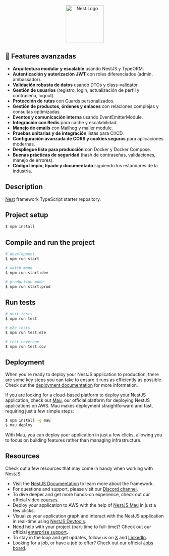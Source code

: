 <p align="center">
  <a href="http://nestjs.com/" target="blank"><img src="https://nestjs.com/img/logo-small.svg" width="120" alt="Nest Logo" /></a>
</p>

## 🚀 Features avanzadas  

- **Arquitectura modular y escalable** usando NestJS y TypeORM.
- **Autenticación y autorización JWT** con roles diferenciados (admin, ambassador).
- **Validación robusta de datos** usando DTOs y class-validator.
- **Gestión de usuarios** (registro, login, actualización de perfil y contraseña, logout).
- **Protección de rutas** con Guards personalizados.
- **Gestión de productos, órdenes y enlaces** con relaciones complejas y consultas optimizadas.
- **Eventos y comunicación interna** usando EventEmitterModule.
- **Integración con Redis** para cache y escalabilidad.
- **Manejo de emails** con Mailhog y mailer module.
- **Pruebas unitarias y de integración** listas para CI/CD.
- **Configuración avanzada de CORS y cookies seguras** para aplicaciones modernas.
- **Despliegue listo para producción** con Docker y Docker Compose.
- **Buenas prácticas de seguridad** (hash de contraseñas, validaciones, manejo de errores).
- **Código limpio, tipado y documentado** siguiendo los estándares de la industria.

## Description

[Nest](https://github.com/nestjs/nest) framework TypeScript starter repository.

## Project setup

```bash
$ npm install
```

## Compile and run the project

```bash
# development
$ npm run start

# watch mode
$ npm run start:dev

# production mode
$ npm run start:prod
```

## Run tests

```bash
# unit tests
$ npm run test

# e2e tests
$ npm run test:e2e

# test coverage
$ npm run test:cov
```

## Deployment

When you're ready to deploy your NestJS application to production, there are some key steps you can take to ensure it runs as efficiently as possible. Check out the [deployment documentation](https://docs.nestjs.com/deployment) for more information.

If you are looking for a cloud-based platform to deploy your NestJS application, check out [Mau](https://mau.nestjs.com), our official platform for deploying NestJS applications on AWS. Mau makes deployment straightforward and fast, requiring just a few simple steps:

```bash
$ npm install -g mau
$ mau deploy
```

With Mau, you can deploy your application in just a few clicks, allowing you to focus on building features rather than managing infrastructure.

## Resources

Check out a few resources that may come in handy when working with NestJS:

- Visit the [NestJS Documentation](https://docs.nestjs.com) to learn more about the framework.
- For questions and support, please visit our [Discord channel](https://discord.gg/G7Qnnhy).
- To dive deeper and get more hands-on experience, check out our official video [courses](https://courses.nestjs.com/).
- Deploy your application to AWS with the help of [NestJS Mau](https://mau.nestjs.com) in just a few clicks.
- Visualize your application graph and interact with the NestJS application in real-time using [NestJS Devtools](https://devtools.nestjs.com).
- Need help with your project (part-time to full-time)? Check out our official [enterprise support](https://enterprise.nestjs.com).
- To stay in the loop and get updates, follow us on [X](https://x.com/nestframework) and [LinkedIn](https://linkedin.com/company/nestjs).
- Looking for a job, or have a job to offer? Check out our official [Jobs board](https://jobs.nestjs.com).
 